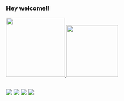 ### Hey welcome!!
<div>
  <a href="https://github.com/leodoprado">
  <img height="160em" src="https://github-readme-stats.vercel.app/api?username=leodoprado&show_icons=true&theme=nord&include_all_commits=true&count_private=true&hide_border=true"/>
  <img height="140em" src="https://github-readme-stats.vercel.app/api/top-langs/?username=leodoprado&layout=compact&langs_count=7&theme=nord&hide_border=true"/>
</div>
  
  ##
  
  <div> 
  <a href = "mailto:leonardodoprado231@gmail.com"><img src="https://img.shields.io/badge/Gmail-D14836?style=for-the-badge&logo=gmail&logoColor=white" target="_blank"></a>
    <a href="mailto:leonardodoprado0@outlook.com" target="_blank"><img src="https://img.shields.io/badge/Outlook-0078D4?style=for-the-badge&logo=microsoft-outlook&logoColor=white" target="_blank"></a>
  <a href="https://www.linkedin.com/in/leonardo-do-prado-28bb11208/"><img src="https://img.shields.io/badge/-LinkedIn-%230077B5?style=for-the-badge&logo=linkedin&logoColor=white" target="_blank"></a> 
 <a href="https://t.me/leodoprado" target="_blank"><img src="https://img.shields.io/badge/Telegram-2CA5E0?style=for-the-badge&logo=telegram&logoColor=white" target="_blank"></a>
</div>
